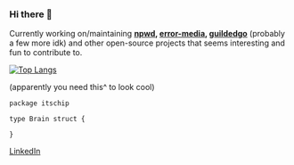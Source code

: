 ### Hi there 👋
Currently working on/maintaining <strong>[npwd](https://github.com/project-error/npwd), [error-media](https://media.error-interactive.com/), [guildedgo](https://github.com/itschip/guildedgo)</strong> (probably a few more idk) and other open-source projects that seems interesting and fun to contribute to.

[![Top Langs](https://github-readme-stats-git-masterrstaa-rickstaa.vercel.app/api/top-langs/?username=itschip&layout=compact&langs_count=10)](https://github.com/anuraghazra/github-readme-stats)

(apparently you need this^ to look cool)

```golang
package itschip

type Brain struct {

}
```


[LinkedIn](https://www.linkedin.com/in/christopher-gjelten-90b48314a/)
